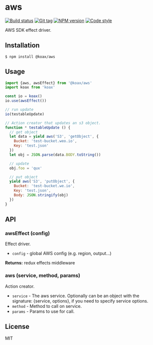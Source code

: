 
# aws

[![Build status][travis-image]][travis-url]
[![Git tag][git-image]][git-url]
[![NPM version][npm-image]][npm-url]
[![Code style][standard-image]][standard-url]

AWS SDK effect driver.

## Installation

    $ npm install @koax/aws

## Usage

```js
import {aws, awsEffect} from '@koax/aws'
import koax from 'koax'

const io = koax()
io.use(awsEffect())

// run update
io(testableUpdate)

// Action creator that updates an s3 object.
function * testableUpdate () {
  // get object
  let data = yield aws('S3', 'getObject', {
    Bucket: 'test-bucket.weo.io',
    Key: 'test.json'
  })
  let obj = JSON.parse(data.BODY.toString())

  // update
  obj.foo = 'qux'

  // put object
  yield aws('S3', 'putObject', {
    Bucket: 'test-bucket.we.io',
    Key: 'test.json',
    Body: JSON.stringify(obj)
  })
}
```

## API

### awsEffect (config)
Effect driver.

- `config` - global AWS config (e.g. region, output...)

**Returns:** redux effects middleware

### aws (service, method, params)
Action creator.

  - `service` - The aws service. Optionally can be an object with the signature:
                {service, options}, if you need to specify service options.
  - `method` - Method to call on service.
  - `params` - Params to use for call.


## License

MIT

[travis-image]: https://img.shields.io/travis/koaxjs/aws.svg?style=flat-square
[travis-url]: https://travis-ci.org/koaxjs/aws
[git-image]: https://img.shields.io/github/tag/koaxjs/aws.svg
[git-url]: https://github.com/koaxjs/aws
[standard-image]: https://img.shields.io/badge/code%20style-standard-brightgreen.svg?style=flat
[standard-url]: https://github.com/feross/standard
[npm-image]: https://img.shields.io/npm/v/@koax/aws.svg?style=flat-square
[npm-url]: https://npmjs.org/package/@koax/aws

